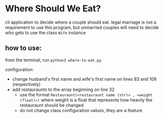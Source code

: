 # Where Should We Eat?
cli application to decide where a couple should eat. legal marriage is not a requirement to use this program, but unmarried couples will need to decide who gets to use the class `Wife` instance

## how to use:
from the terminal, run `python3 where-to-eat.py`

configuration:
- change husband's first name and wife's first name on lines 83 and 108 (respectively)
- add restauraunts to the array beginning on line 32
    * use the format `Restauraunt(<restauraunt name (str)> , <weight (float)>)` where weight 
      is a float that represents how heavily the restauraunt should be changed
    * do not change class configuration values, they are a feature

